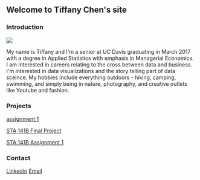 ## Welcome to Tiffany Chen's site

### Introduction
<img src="images/tiff.jpg">

My name is Tiffany and I'm a senior at UC Davis graduating in March 2017 with a degree in Applied Statistics with emphasis in Managerial Economics. I am interested in careers relating to the cross between data and business. I'm interested in data visualizations and the story telling part of data sceince. My hobbies include everything outdoors - hiking, camping, swimming, and simply being in nature, photography, and creative outlets like Youtube and fashion.


###  Projects
<a href="assignments/assignment1.html">assignment 1 </a></li>


[STA 141B Final Project](https://github.com/itstiffchen/sta141proj)

[STA 141B Assignment 1](https://github.com/itstiffchen/itstiffchen.github.io/blob/master/assignment1.ipynb)

###  Contact
[Linkedin](https://linkedin.com/in/tiffchenn)
<a href="mailto:tyychen@ucdavis.edu">Email</a>

